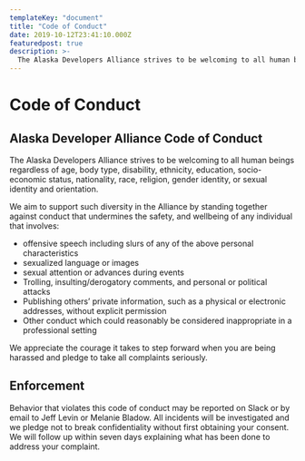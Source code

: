 ```yaml
---
templateKey: "document"
title: "Code of Conduct"
date: 2019-10-12T23:41:10.000Z
featuredpost: true
description: >-
  The Alaska Developers Alliance strives to be welcoming to all human beings regardless of age, body type, disability, ethnicity, education, socio-economic status, nationality, race, religion, gender identity, or sexual identity and orientation.
---
```


# Code of Conduct

## Alaska Developer Alliance Code of Conduct

The Alaska Developers Alliance strives to be welcoming to all human beings regardless of age, body type, disability, ethnicity, education, socio-economic status, nationality, race, religion, gender identity, or sexual identity and orientation.

We aim to support such diversity in the Alliance by standing together against conduct that undermines the safety, and wellbeing of any individual that involves:

- offensive speech including slurs of any of the above personal characteristics
- sexualized language or images
- sexual attention or advances during events
- Trolling, insulting/derogatory comments, and personal or political attacks
- Publishing others’ private information, such as a physical or electronic addresses, without explicit permission
- Other conduct which could reasonably be considered inappropriate in a professional setting

We appreciate the courage it takes to step forward when you are being harassed and pledge to take all complaints seriously.

## Enforcement

Behavior that violates this code of conduct may be reported on Slack or by email to Jeff Levin or Melanie Bladow. All incidents will be investigated and we pledge not to break confidentiality without first obtaining your consent. We will follow up within seven days explaining what has been done to address your complaint.
